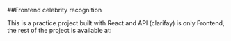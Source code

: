##Frontend celebrity recognition

This is a practice project built with React and API (clarifay) is only Frontend, the rest of the project is available at:
